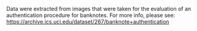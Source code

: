 Data were extracted from images that were taken for the evaluation of an authentication procedure for banknotes.
For more info, please see: https://archive.ics.uci.edu/dataset/267/banknote+authentication
